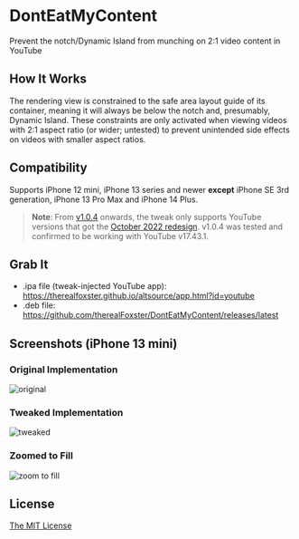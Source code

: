 # DontEatMyContent
Prevent the notch/Dynamic Island from munching on 2:1 video content in YouTube

## How It Works
The rendering view is constrained to the safe area layout guide of its container, meaning it will always be below the notch and, presumably, Dynamic Island. These constraints are only activated when viewing videos with 2:1 aspect ratio (or wider; untested) to prevent unintended side effects on videos with smaller aspect ratios. 

## Compatibility
Supports iPhone 12 mini, iPhone 13 series and newer **except** iPhone SE 3rd generation, iPhone 13 Pro Max and iPhone 14 Plus.

> **Note**: From [v1.0.4](https://github.com/therealFoxster/DontEatMyContent/releases/tag/v1.0.4) onwards, the tweak only supports YouTube versions that got the [October 2022 redesign](https://blog.youtube/news-and-events/an-updated-look-and-feel-for-youtube/). v1.0.4 was tested and confirmed to be working with YouTube v17.43.1.

## Grab It
- .ipa file (tweak-injected YouTube app): https://therealfoxster.github.io/altsource/app.html?id=youtube
- .deb file: https://github.com/therealFoxster/DontEatMyContent/releases/latest

## Screenshots (iPhone 13 mini)

### Original Implementation
![original](../assets/screenshots/IMG_2096.PNG)

### Tweaked Implementation
![tweaked](../assets/screenshots/IMG_2097.PNG)

### Zoomed to Fill
![zoom to fill](../assets/screenshots/IMG_2098.PNG)

## License
[The MIT License](LICENSE.md)
